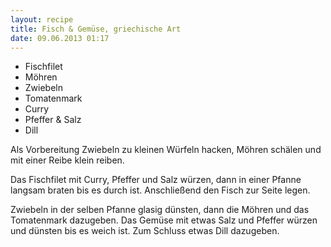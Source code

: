 ```yaml
---
layout: recipe
title: Fisch & Gemüse, griechische Art
date: 09.06.2013 01:17
---
```


* Fischfilet
* Möhren
* Zwiebeln
* Tomatenmark
* Curry
* Pfeffer & Salz
* Dill

Als Vorbereitung Zwiebeln zu kleinen Würfeln hacken, Möhren schälen und mit
einer Reibe klein reiben.

Das Fischfilet mit Curry, Pfeffer und Salz würzen, dann in einer Pfanne langsam
braten bis es durch ist. Anschließend den Fisch zur Seite legen.

Zwiebeln in der selben Pfanne glasig dünsten, dann die Möhren und das
Tomatenmark dazugeben. Das Gemüse mit etwas Salz und Pfeffer würzen und dünsten
bis es weich ist. Zum Schluss etwas Dill dazugeben.

